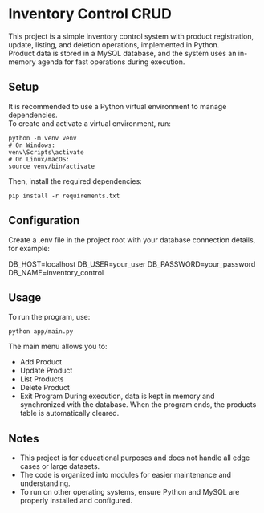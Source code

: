 # Inventory Control CRUD

This project is a simple inventory control system with product registration, update, listing, and deletion operations, implemented in Python.  
Product data is stored in a MySQL database, and the system uses an in-memory agenda for fast operations during execution.

## Setup

It is recommended to use a Python virtual environment to manage dependencies.  
To create and activate a virtual environment, run:

```
python -m venv venv
# On Windows:
venv\Scripts\activate
# On Linux/macOS:
source venv/bin/activate
```

Then, install the required dependencies:

```
pip install -r requirements.txt
```

## Configuration
Create a .env file in the project root with your database connection details, for example:

DB_HOST=localhost
DB_USER=your_user
DB_PASSWORD=your_password
DB_NAME=inventory_control

## Usage

To run the program, use:

```
python app/main.py
```

The main menu allows you to:

- Add Product
- Update Product
- List Products
- Delete Product
- Exit Program
During execution, data is kept in memory and synchronized with the database.
When the program ends, the products table is automatically cleared.

## Notes
- This project is for educational purposes and does not handle all edge cases or large datasets.
- The code is organized into modules for easier maintenance and understanding.
- To run on other operating systems, ensure Python and MySQL are properly installed and configured.
